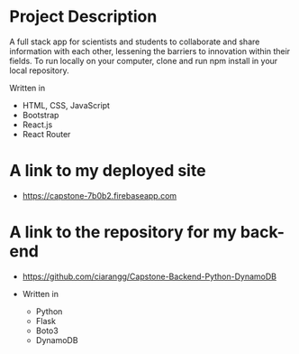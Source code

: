 # Project Description

A full stack app for scientists and students to collaborate
and share information with each other, lessening the
barriers to innovation within their fields. To run locally on your computer, clone and run npm install in your local repository. 

Written in
- HTML, CSS, JavaScript
- Bootstrap
- React.js
- React Router

# A link to my deployed site

- https://capstone-7b0b2.firebaseapp.com

# A link to the repository for my back-end

- https://github.com/ciarangg/Capstone-Backend-Python-DynamoDB 

- Written in 
    * Python
    * Flask 
    * Boto3
    * DynamoDB 

